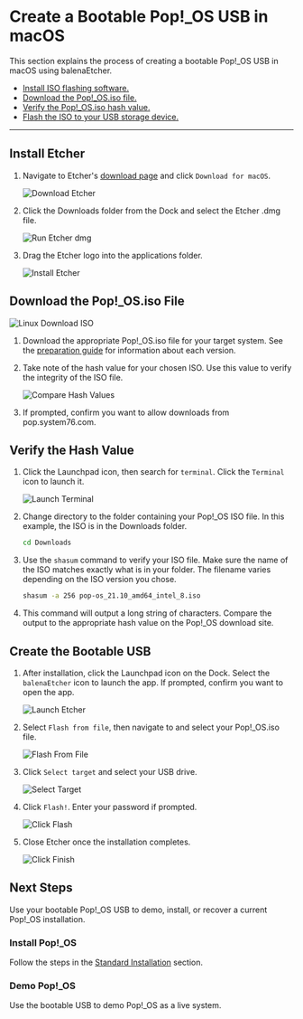 # Create a Bootable Pop!\_OS USB in macOS

This section explains the process of creating a bootable Pop!\_OS USB in macOS using balenaEtcher.

- [Install ISO flashing software.](/getting-started/create-bootable-media/bootable-usb-using-macos.html#install-etcher)
- [Download the Pop!\_OS.iso file.](/getting-started/create-bootable-media/bootable-usb-using-macos.html#download-the-pop_osiso-file)
- [Verify the Pop!\_OS.iso hash value.](/getting-started/create-bootable-media/bootable-usb-using-macos.html#verify-the-hash-value)
- [Flash the ISO to your USB storage device.](/getting-started/create-bootable-media/bootable-usb-using-macos.html#create-the-bootable-usb)

---

## Install Etcher

1. Navigate to Etcher's [download page](https://www.balena.io/etcher/) and click `Download for macOS`.

    ![Download Etcher](/images/create-bootable-usb-macos/download-etcher.png)

2. Click the Downloads folder from the Dock and select the Etcher .dmg file.

    ![Run Etcher dmg](/images/create-bootable-usb-macos/run-etcher-dmg.png)

3. Drag the Etcher logo into the applications folder.

    ![Install Etcher](/images/create-bootable-usb-macos/install-etcher.png)

## Download the Pop!\_OS.iso File

![Linux Download ISO](/images/create-bootable-usb-linux/using-linux-download-iso.png)

1. Download the appropriate Pop!\_OS.iso file for your target system. See the [preparation guide](/getting-started/create-bootable-media/create-bootable-usb.html#choose-a-pop_os-image) for information about each version.

2. Take note of the hash value for your chosen ISO. Use this value to verify the integrity of the ISO file.

    ![Compare Hash Values](/images/create-bootable-usb-linux/compare-hash-values.png)

3. If prompted, confirm you want to allow downloads from pop.system76.com.

## Verify the Hash Value

1. Click the Launchpad icon, then search for `terminal`. Click the `Terminal` icon to launch it.

    ![Launch Terminal](/images/create-bootable-usb-macos/launch-terminal.png)

2. Change directory to the folder containing your Pop!\_OS ISO file. In this example, the ISO is in the Downloads folder.

    ```bash
    cd Downloads
    ```

3. Use the `shasum` command to verify your ISO file. Make sure the name of the ISO matches exactly what is in your folder. The filename varies depending on the ISO version you chose.

    ```bash
    shasum -a 256 pop-os_21.10_amd64_intel_8.iso
    ```

4. This command will output a long string of characters. Compare the output to the appropriate hash value on the Pop!\_OS download site.

## Create the Bootable USB

1. After installation, click the Launchpad icon on the Dock. Select the `balenaEtcher` icon to launch the app. If prompted, confirm you want to open the app.

    ![Launch Etcher](/images/create-bootable-usb-macos/launch-etcher.png)

2. Select `Flash from file`, then navigate to and select your Pop!\_OS.iso file.

    ![Flash From File](/images/create-bootable-usb-macos/flash-from-file.png)

3. Click `Select target` and select your USB drive.

    ![Select Target](/images/create-bootable-usb-macos/select-target.png)

4. Click `Flash!`. Enter your password if prompted.

    ![Click Flash](/images/create-bootable-usb-macos/click-flash.png)

5. Close Etcher once the installation completes.

    ![Click Finish](/images/create-bootable-usb-macos/click-finish.png)

## Next Steps

Use your bootable Pop!\_OS USB to demo, install, or recover a current Pop!\_OS installation.

### Install Pop!\_OS

Follow the steps in the [Standard Installation](/getting-started/installation/installation.md) section.

### Demo Pop!\_OS

Use the bootable USB to demo Pop!\_OS as a live system.
<!--This chapter will be linked when completed-->
